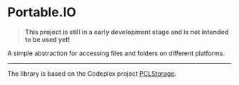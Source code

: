 Portable.IO
===========

> __This project is still in a early development stage and is not intended to be used yet!__

A simple abstraction for accessing files and folders on different platforms.

----

The library is based on the Codeplex project [PCLStorage](https://pclstorage.codeplex.com/).